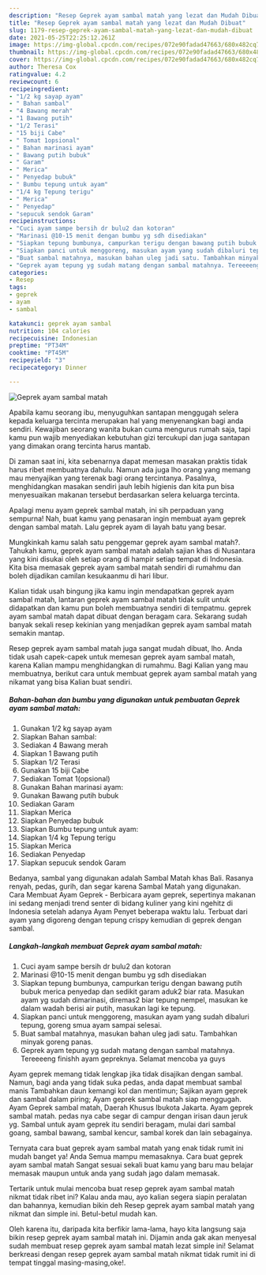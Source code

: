 ```yaml
---
description: "Resep Geprek ayam sambal matah yang lezat dan Mudah Dibuat"
title: "Resep Geprek ayam sambal matah yang lezat dan Mudah Dibuat"
slug: 1179-resep-geprek-ayam-sambal-matah-yang-lezat-dan-mudah-dibuat
date: 2021-05-25T22:25:12.261Z
image: https://img-global.cpcdn.com/recipes/072e90fadad47663/680x482cq70/geprek-ayam-sambal-matah-foto-resep-utama.jpg
thumbnail: https://img-global.cpcdn.com/recipes/072e90fadad47663/680x482cq70/geprek-ayam-sambal-matah-foto-resep-utama.jpg
cover: https://img-global.cpcdn.com/recipes/072e90fadad47663/680x482cq70/geprek-ayam-sambal-matah-foto-resep-utama.jpg
author: Theresa Cox
ratingvalue: 4.2
reviewcount: 6
recipeingredient:
- "1/2 kg sayap ayam"
- " Bahan sambal"
- "4 Bawang merah"
- "1 Bawang putih"
- "1/2 Terasi"
- "15 biji Cabe"
- " Tomat 1opsional"
- " Bahan marinasi ayam"
- " Bawang putih bubuk"
- " Garam"
- " Merica"
- " Penyedap bubuk"
- " Bumbu tepung untuk ayam"
- "1/4 kg Tepung terigu"
- " Merica"
- " Penyedap"
- "sepucuk sendok Garam"
recipeinstructions:
- "Cuci ayam sampe bersih dr bulu2 dan kotoran"
- "Marinasi @10-15 menit dengan bumbu yg sdh disediakan"
- "Siapkan tepung bumbunya, campurkan terigu dengan bawang putih bubuk merica penyedap dan sedikit garam aduk2 biar rata. Masukan ayam yg sudah dimarinasi, diremas2 biar tepung nempel, masukan ke dalam wadah berisi air putih, masukan lagi ke tepung."
- "Siapkan panci untuk menggoreng, masukan ayam yang sudah dibaluri tepung, goreng smua ayam sampai selesai."
- "Buat sambal matahnya, masukan bahan uleg jadi satu. Tambahkan minyak goreng panas."
- "Geprek ayam tepung yg sudah matang dengan sambal matahnya. Tereeeeng finishh ayam gepreknya. Selamat mencoba ya guys"
categories:
- Resep
tags:
- geprek
- ayam
- sambal

katakunci: geprek ayam sambal 
nutrition: 104 calories
recipecuisine: Indonesian
preptime: "PT34M"
cooktime: "PT45M"
recipeyield: "3"
recipecategory: Dinner

---
```



![Geprek ayam sambal matah](https://img-global.cpcdn.com/recipes/072e90fadad47663/680x482cq70/geprek-ayam-sambal-matah-foto-resep-utama.jpg)

Apabila kamu seorang ibu, menyuguhkan santapan menggugah selera kepada keluarga tercinta merupakan hal yang menyenangkan bagi anda sendiri. Kewajiban seorang  wanita bukan cuma mengurus rumah saja, tapi kamu pun wajib menyediakan kebutuhan gizi tercukupi dan juga santapan yang dimakan orang tercinta harus mantab.

Di zaman  saat ini, kita sebenarnya dapat memesan masakan praktis tidak harus ribet membuatnya dahulu. Namun ada juga lho orang yang memang mau menyajikan yang terenak bagi orang tercintanya. Pasalnya, menghidangkan masakan sendiri jauh lebih higienis dan kita pun bisa menyesuaikan makanan tersebut berdasarkan selera keluarga tercinta. 

Apalagi menu ayam geprek sambal matah, ini sih perpaduan yang sempurna! Nah, buat kamu yang penasaran ingin membuat ayam geprek dengan sambal matah. Lalu geprek ayam di layah batu yang besar.

Mungkinkah kamu salah satu penggemar geprek ayam sambal matah?. Tahukah kamu, geprek ayam sambal matah adalah sajian khas di Nusantara yang kini disukai oleh setiap orang di hampir setiap tempat di Indonesia. Kita bisa memasak geprek ayam sambal matah sendiri di rumahmu dan boleh dijadikan camilan kesukaanmu di hari libur.

Kalian tidak usah bingung jika kamu ingin mendapatkan geprek ayam sambal matah, lantaran geprek ayam sambal matah tidak sulit untuk didapatkan dan kamu pun boleh membuatnya sendiri di tempatmu. geprek ayam sambal matah dapat dibuat dengan beragam cara. Sekarang sudah banyak sekali resep kekinian yang menjadikan geprek ayam sambal matah semakin mantap.

Resep geprek ayam sambal matah juga sangat mudah dibuat, lho. Anda tidak usah capek-capek untuk memesan geprek ayam sambal matah, karena Kalian mampu menghidangkan di rumahmu. Bagi Kalian yang mau membuatnya, berikut cara untuk membuat geprek ayam sambal matah yang nikamat yang bisa Kalian buat sendiri.

<!--inarticleads1-->

##### Bahan-bahan dan bumbu yang digunakan untuk pembuatan Geprek ayam sambal matah:

1. Gunakan 1/2 kg sayap ayam
1. Siapkan  Bahan sambal:
1. Sediakan 4 Bawang merah
1. Siapkan 1 Bawang putih
1. Siapkan 1/2 Terasi
1. Gunakan 15 biji Cabe
1. Sediakan  Tomat 1(opsional)
1. Gunakan  Bahan marinasi ayam:
1. Gunakan  Bawang putih bubuk
1. Sediakan  Garam
1. Siapkan  Merica
1. Siapkan  Penyedap bubuk
1. Siapkan  Bumbu tepung untuk ayam:
1. Siapkan 1/4 kg Tepung terigu
1. Siapkan  Merica
1. Sediakan  Penyedap
1. Siapkan sepucuk sendok Garam


Bedanya, sambal yang digunakan adalah Sambal Matah khas Bali. Rasanya renyah, pedas, gurih, dan segar karena Sambal Matah yang digunakan. Cara Membuat Ayam Geprek - Berbicara ayam geprek, sepertinya makanan ini sedang menjadi trend senter di bidang kuliner yang kini ngehitz di Indonesia setelah adanya Ayam Penyet beberapa waktu lalu. Terbuat dari ayam yang digoreng dengan tepung crispy kemudian di geprek dengan sambal. 

<!--inarticleads2-->

##### Langkah-langkah membuat Geprek ayam sambal matah:

1. Cuci ayam sampe bersih dr bulu2 dan kotoran
1. Marinasi @10-15 menit dengan bumbu yg sdh disediakan
1. Siapkan tepung bumbunya, campurkan terigu dengan bawang putih bubuk merica penyedap dan sedikit garam aduk2 biar rata. Masukan ayam yg sudah dimarinasi, diremas2 biar tepung nempel, masukan ke dalam wadah berisi air putih, masukan lagi ke tepung.
1. Siapkan panci untuk menggoreng, masukan ayam yang sudah dibaluri tepung, goreng smua ayam sampai selesai.
1. Buat sambal matahnya, masukan bahan uleg jadi satu. Tambahkan minyak goreng panas.
1. Geprek ayam tepung yg sudah matang dengan sambal matahnya. Tereeeeng finishh ayam gepreknya. Selamat mencoba ya guys


Ayam geprek memang tidak lengkap jika tidak disajikan dengan sambal. Namun, bagi anda yang tidak suka pedas, anda dapat membuat sambal manis Tambahkan daun kemangi kol dan mentimun; Sajikan ayam geprek dan sambal dalam piring; Ayam geprek sambal matah siap menggugah. Ayam Geprek sambal matah, Daerah Khusus Ibukota Jakarta. Ayam geprek sambal matah. pedas nya cabe segar di campur dengan irisan daun jeruk yg. Sambal untuk ayam geprek itu sendiri beragam, mulai dari sambal goang, sambal bawang, sambal kencur, sambal korek dan lain sebagainya. 

Ternyata cara buat geprek ayam sambal matah yang enak tidak rumit ini mudah banget ya! Anda Semua mampu memasaknya. Cara buat geprek ayam sambal matah Sangat sesuai sekali buat kamu yang baru mau belajar memasak maupun untuk anda yang sudah jago dalam memasak.

Tertarik untuk mulai mencoba buat resep geprek ayam sambal matah nikmat tidak ribet ini? Kalau anda mau, ayo kalian segera siapin peralatan dan bahannya, kemudian bikin deh Resep geprek ayam sambal matah yang nikmat dan simple ini. Betul-betul mudah kan. 

Oleh karena itu, daripada kita berfikir lama-lama, hayo kita langsung saja bikin resep geprek ayam sambal matah ini. Dijamin anda gak akan menyesal sudah membuat resep geprek ayam sambal matah lezat simple ini! Selamat berkreasi dengan resep geprek ayam sambal matah nikmat tidak rumit ini di tempat tinggal masing-masing,oke!.

